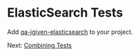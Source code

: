 # ElasticSearch Tests

Add [qa-jgiven-elasticsearch](qa-jgiven-elasticsearch/dependency-info.html) to
your project.

Next: [Combining Tests](combining-tests.html)
